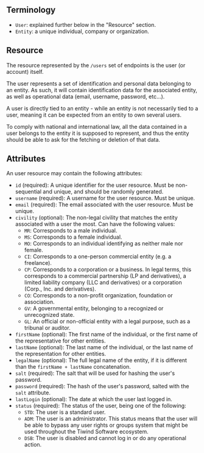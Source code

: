 ## Terminology

* `User`: explained further below in the "Resource" section.
* `Entity`: a unique individual, company or organization.

## Resource

The resource represented by the `/users` set of endpoints is the user (or account) itself.

The user represents a set of identification and personal data belonging to an entity. As such, it will contain
identification data for the associated entity, as well as operational data (email, username, password, etc...).

A user is directly tied to an entity - while an entity is not necessarily tied to a user, meaning it can be expected
from an entity to own several users.

To comply with national and international law, all the data contained in a user belongs to the entity it is supposed to
represent, and thus the entity should be able to ask for the fetching or deletion of that data.

## Attributes

An user resource may contain the following attributes:
* `id` (required): A unique identifier for the user resource. Must be non-sequential and unique, and should be randomly
generated.
* `username` (required): A username for the user resource. Must be unique.
* `email` (required): The email associated with the user resource. Must be unique.
* `civility` (optional): The non-legal civility that matches the entity associated with a user the most. Can have the
following values:
  * `MR`: Corresponds to a male individual.
  * `MS`: Corresponds to a female individual.
  * `MO`: Corresponds to an individual identifying as neither male nor female.
  * `CI`: Corresponds to a one-person commercial entity (e.g. a freelance).
  * `CP`: Corresponds to a corporation or a business. In legal terms, this corresponds to a commercial partnership
(LP and derivatives), a limited liability company (LLC and derivatives) or a corporation (Corp., Inc. and derivatives).
  * `CO`: Corresponds to a non-profit organization, foundation or association.
  * `GV`: A governmental entity, belonging to a recognized or unrecognized state.
  * `GL`: An official or non-official entity with a legal purpose, such as a tribunal or auditor.
* `firstName` (optional): The first name of the individual, or the first name of the representative for other entities.
* `lastName` (optional): The last name of the individual, or the last name of the representation for other entities.
* `legalName` (optional): The full legal name of the entity, if it is different than the `firstName + lastName`
concatenation.
* `salt` (required): The salt that will be used for hashing the user's password.
* `password` (required): The hash of the user's password, salted with the `salt` attribute.
* `lastLogin` (optional): The date at which the user last logged in.
* `status` (required): The status of the user, being one of the following:
  * `STD`: The user is a standard user.
  * `ADM`: The user is an administrator. This status means that the user will be able to bypass any user rights or groups
system that might be used throughout the Tiwind Software ecosystem.
  * `DSB`: The user is disabled and cannot log in or do any operational action.